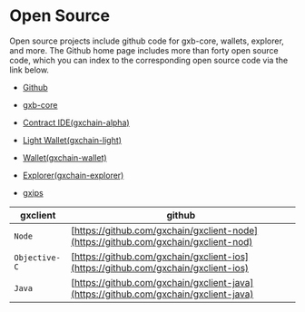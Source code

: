 # Open Source

Open source projects include github code for gxb-core, wallets, explorer, and more. The Github home page includes more than forty open source code, which you can index to the corresponding open source code via the link below.

- [Github](https://github.com/gxchain)

- [gxb-core](https://github.com/gxchain/gxb-core)

- [Contract IDE(gxchain-alpha)](https://github.com/gxchain/gxc-smart-contract-ide)

- [Light Wallet(gxchain-light)](https://github.com/gxchain/gxchain-light)

- [Wallet(gxchain-wallet)](https://github.com/gxchain/gxchain-wallet)

- [Explorer(gxchain-explorer)](https://github.com/gxchain/gxchain-explorer) 

- [gxips](https://github.com/gxchain/gxips)

gxclient | github
---|---
`Node` | [https://github.com/gxchain/gxclient-node](https://github.com/gxchain/gxclient-nod)
`Objective-C` | [https://github.com/gxchain/gxclient-ios](https://github.com/gxchain/gxclient-ios)
`Java` | [https://github.com/gxchain/gxclient-java](https://github.com/gxchain/gxclient-java)